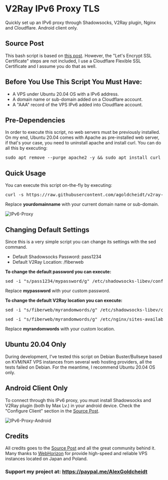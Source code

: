# V2Ray IPv6 Proxy TLS
Quickly set up an IPv6 proxy through Shadowsocks, V2Ray plugin, Nginx and Cloudflare. Android client only.

## Source Post
This bash script is based on [this post](https://talk.lowendspirit.com/discussion/1564/personal-proxy-on-ipv6-nat-ipv4-server). However, the "Let's Encrypt SSL Certificate" steps are not included, I use a Cloudflare Flexible SSL Certificate and I assume you do that as well.

## Before You Use This Script You Must Have:
<ul>
  <li>A VPS under Ubuntu 20.04 OS with a IPv6 address.</li>
 	<li>A domain name or sub-domain added on a Cloudflare account.</li>
 	<li>A "AAA" record of the VPS IPv6 added into Cloudflare account.</li>
</ul>

## Pre-Dependencies
In order to execute this script, no web servers must be previously installed. On my end, Ubuntu 20.04 comes with Apache as pre-installed web server, if that's your case, you need to uninstall apache and install curl. You can do all this by executing:
<pre>sudo apt remove --purge apache2 -y && sudo apt install curl -y</pre>

## Quick Usage
You can execute this script on-the-fly by executing:
<pre>curl -s https://raw.githubusercontent.com/agoldcheidt/v2ray-ipv6-proxy-tls/main/ipv6-proxy | bash -s yourdomainname</pre>
Replace **yourdomainname** with your current domain name or sub-domain.

![IPv6-Proxy](https://home.alexgoldcheidt.com/upload-arfalyjs/hotlink-ok/ipv6-proxy-github-image-01-1632855290-31.png "V2Ray IPv6 Proxy TLS")

## Changing Default Settings
Since this is a very simple script you can change its settings with the sed command.
<ul>
  <li>Default Shadowsocks Password: pass1234</li>
 	<li>Default V2Ray Location: /fiberweb</li>
</ul>

**To change the default password you can execute:**
<pre>sed -i "s/pass1234/mypassword/g" /etc/shadowsocks-libev/config.json && sudo systemctl restart shadowsocks-libev</pre>
Replace **mypassword** with your custom password.

**To change the default V2Ray location you can execute:**
<pre>sed -i "s/fiberweb/myrandomwords/g" /etc/shadowsocks-libev/config.json && sudo systemctl restart shadowsocks-libev</pre>
<pre>sed -i "s/fiberweb/myrandomwords/g" /etc/nginx/sites-available/default && sudo systemctl restart nginx</pre>
Replace **myrandomwords** with your custom location.

## Ubuntu 20.04 Only
During development, I've tested this script on Debian Buster/Bullseye based on KVM/NAT VPS instances from several web hosting providers, all the tests failed on Debian. For the meantime, I recommend Ubuntu 20.04 OS only.

## Android Client Only
To connect through this IPv6 proxy, you must install Shadowsocks and V2Ray plugin (both by Max Lv.) in your android device. Check the "Configure Client" section in the [Source Post](https://talk.lowendspirit.com/discussion/1564/personal-proxy-on-ipv6-nat-ipv4-server).

![IPv6-Proxy-Android](https://home.alexgoldcheidt.com/upload-arfalyjs/hotlink-ok/Screenshot_2021-09-28-15-09-41_2-1632856802-412.png "Android ShadowSocks & V2Ray Plugin")

## Credits
All credits goes to the [Source Post](https://talk.lowendspirit.com/discussion/1564/personal-proxy-on-ipv6-nat-ipv4-server) and all the great community behind it. Many thanks to [WebHorizon](https://webhorizon.in/) for provide high-speed and reliable VPS instances located on Japan and Poland.

### Support my project at: <a target="_blank" href="https://berryboot.alexgoldcheidt.com/go/support-paypal">https://paypal.me/AlexGoldcheidt</a>
&nbsp;
